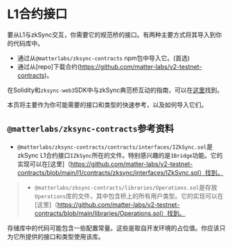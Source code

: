 # L1合约接口

要从L1与zkSync交互，你需要它的规范桥的接口。有两种主要方式将其导入到你的代码库中。

- 通过从`@matterlabs/zksync-contracts` npm包中导入它。(首选)
- 通过从[repo]下载合约(https://github.com/matter-labs/v2-testnet-contracts)。

在Solidity和`zksync-web3`SDK中与zkSync典范桥互动的指南，可以在[这里](https://github.com/Emptytao/zksync-web-v2-docs/blob/main/docs/dev/developer-guides/bridging/l1-l2.md)找到。

本页将主要作为你可能需要的接口和类型的快速参考，以及如何导入它们。

## `@matterlabs/zksync-contracts`参考资料

- `@matterlabs/zksync-contracts/contracts/interfaces/IZkSync.sol`是zkSync L1合约接口`IZkSync`所在的文件。特别感兴趣的是`IBridge`功能。它的实现可以在[这里]（https://github.com/matter-labs/v2-testnet-contracts/blob/main/l1/contracts/zksync/interfaces/IZkSync.sol）找到。

> - `@matterlabs/zksync-contracts/libraries/Operations.sol`是存放`Operations`库的文件，其中包含桥上的所有用户类型。它的实现可以在[这里]（https://github.com/matter-labs/v2-testnet-contracts/blob/main/libraries/Operations.sol）找到。

存储库中的代码可能包含一些配置常量。这些是取自开发环境的占位值。你应该只为它所提供的接口和类型使用该库。
